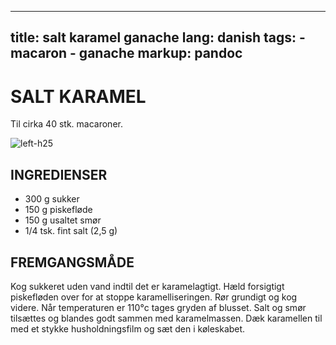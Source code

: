 
---
title: salt karamel ganache
lang: danish
tags: 
    - macaron
    - ganache 
markup: pandoc
---

# SALT KARAMEL

Til cirka 40 stk. macaroner.

![](/home/fred/.repo/traductions/recettes/images/macaron_karamel.jpg "left-h25")

## INGREDIENSER

- 300 g sukker
- 150 g piskefløde
- 150 g usaltet smør
- 1/4 tsk. fint salt (2,5 g)

## FREMGANGSMÅDE

Kog sukkeret uden vand indtil det er karamelagtigt.
Hæld forsigtigt piskefløden over for at stoppe karamelliseringen.
Rør grundigt og kog videre.
Når temperaturen er 110°c tages gryden af blusset.
Salt og smør tilsættes og blandes godt sammen med karamelmassen.
Dæk karamellen til med et stykke husholdningsfilm og sæt den i køleskabet.

